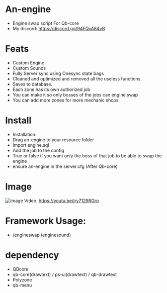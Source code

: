 # An-engine
- Engine swap script For Qb-core
- My discord: https://discord.gg/94FQvA84vB

# Feats
- Custom Engine
- Custom Sounds
- Fully Server sync using Onesync state bags
- Cleaned and optimized and removed all the useless functions.
- Saves to database.
- Each zone has its own authorized job
- You can make it so only bosses of the jobs can engine swap
- You can add more zones for more mechanic shops

# Install
- Installation:
- Drag an-engine to your resource folder
- Import engine.sql
- Add the job to the config
- True or false if you want only the boss of that job to be able to swap the engine
- ensure an-engine in the server.cfg (After Qb-core)

# Image
![image](https://cdn.discordapp.com/attachments/837147253562146846/1029785285908766720/unknown.png)
Video: https://youtu.be/jry7129RGro

# Framework Usage: 
- /engineswap (enginesound)

# dependency 
- QBcore
- qb-core(drawtext) / ps-ui(drawtext) / qb-drawtext
- Polyzone
- qb-menu

